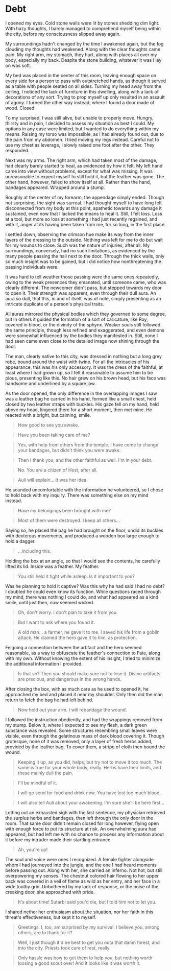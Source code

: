 # Debt

I opened my eyes. Cold stone walls were lit by stones shedding dim light.
With hazy thoughts, I barely managed to comprehend myself being within the city,
before my consciousness slipped away again.

My surroundings hadn't changed by the time I awakened again,
but the fog clouding my thoughts had weakened.
Along with the clear thoughts came pain. 
My right arm, my stomach, they hurt, along with places all over my body,
especially my back.
Despite the stone building, whatever it was I lay on was soft.

My bed was placed in the center of this room,
leaving enough space on every side for a person to pass with outstretched hands,
as though it served as a table with people seated on all sides.
Turning my head away from the ceiling,
I noticed the lack of furniture in this dwelling,
along with a lack of decorations of any sort.
Trying to prop myself up only resulted in an assault of agony.
I turned the other way instead, where I found a door made of wood. Closed.

To my surprised, I was still alive, but unable to properly move.
Hungry, thirsty and in pain, I decided to assess my situation as best I could.
My options in any case were limited,
but I wanted to do everything within my means.
Raising my torso was impossible, as I had already found out,
due to the pain from my abdomen.
I tried moving my legs instead.
Careful not to use my chest as leverage,
I slowly raised one foot after the other. They responded.

Next was my arms.
The right arm, which had taken most of the damage,
had clearly barely started to heal, as evidenced by how it felt.
My left hand came into view without problems, except for what was missing.
It was unreasonable to expect myself to still hold it, but the feather was gone.
The other hand, however, failed to show itself at all.
Rather than the hand, bandages appeared. Wrapped around a stump.

Roughly at the center of my forearm, the appendage simply ended.
Though not surprising, the sight was surreal.
I had thought myself to have long felt disconnected from my body at this point,
apathetic towards any damage it sustained,
even now that I lacked the means to heal it.
Still, I felt loss.
Loss at a tool, but more so loss at something I had just recently regained,
and with it, anger at its having been taken from me,
for so long, in the first place.

I settled down, observing the crimson hue make its way
from the inner layers of the dressing to the outside.
Nothing was left for me to do but wait for my wounds to close.
Such was the nature of injuries, after all.
My surroundings, conversely, had no such limitations,
as evidenced by the many people passing the hall next to the door.
Through the thick walls, only so much insight was to be gained,
but I did notice how nonthreatening the passing individuals were.

It was hard to tell weather those passing were the same ones repeatedly,
owing to the weak presences they emanated,
until someone came, who was clearly different.
The newcomer didn't pass, but stepped towards my door to open it.
Their strength was apparent, even through their dull aura.
An aura so dull, that this, in and of itself, was of note,
simply presenting as an intricate duplicate of a person's physical traits.

All auras mirrored the physical bodies which they governed to some degree,
but in others it guided the formation of a sort of caricature,
like Roy, covered in blood, or the divinity of the sphynx.
Weaker souls still followed the same principle,
though less refined and exaggerated,
and even demons were somewhat influenced by the bodies they manifested in.
Still, none I had seen came even close
to the detailed image now shining through the door.

The man, clearly native to this city,
was dressed in nothing but a long grey robe, bound around the waist with twine.
For all the intricacies of his appearance, this was his only accessory.
It was the dress of the faithful, at least where I had grown up,
so I felt it reasonable to assume him to be pious, presenting like this.
No hair grew on his brown head,
but his face was handsome and underlined by a square jaw.

As the door opened, the only difference
in the overlapping images I saw was a leather bag he carried in his hand,
formed like a small chest, held closed by two leather straps with buckles.
His gaze fell on my hand, held above my head,
lingered there for a short moment, then met mine.
He reacted with a bright, but calming, smile.

> How good to see you awake.

> Have you been taking care of me?

> Yes, with help from others from the temple.
> I have come to change your bandages, but didn't think you were awake.

> Then I thank you, and the other faithful as well. I'm in your debt.

> No. You are a citizen of Hest, after all.

> Auli will explain… It was her idea.

He sounded uncomfortable with the information he volunteered,
so I chose to hold back with my inquiry.
There was something else on my mind instead.

> Have my belongings been brought with me?

> Most of them were destroyed. I keep all others…

Saying so, he placed the bag he had brought on the floor,
undid its buckles with dexterous movements,
and produced a wooden box large enough to hold a dagger.

> …including this.

Holding the box at an angle, so that I would see the contents,
he carefully lifted its lid. Inside was a feather. My feather.

> You still held it tight while asleep. Is it important to you?

Was he planning to hold it captive? Was this why he had said I had no debt?
I doubted he could even know its function.
While questions raced through my mind, there was nothing I could do,
and what had appeared as a kind smile, until just then, now seemed wicked.

> Oh, don't worry. I don't plan to take it from you.

> But I want to ask where you found it.

> A old man… a farmer, he gave it to me. I saved his life from a goblin attack.
> He claimed the hero gave it to him, as protection.

Feigning a connection between the artifact and the hero seemed reasonable,
as a way to obfuscate the feather's connection to Fate, along with my own.
Without knowing the extent of his insight,
I tried to minimize the additional information I provided.

> Is that so? Then you should make sure not to lose it.
> Divine artifacts are precious, and dangerous in the wrong hands.

After closing the box, with as much care as he used to opened it,
he approached my bed and placed it near my shoulder.
Only then did the man return to fetch the bag he had left behind.

> Now hold out your arm. I will rebandage the wound.

I followed the instruction obediently,
and had the wrappings removed from my stump.
Below it, where I expected to see my flesh, a dark green substance was revealed.
Some structures resembling small leaves were visible,
even through the gelatinous mass of dark blood covering it.
Though grotesque, none of it was removed, only a layer of fresh herbs added,
provided by the leather bag.
To cover them, a stripe of cloth then bound the wound.

> Keeping it up, as you did, helps, but try not to move it too much.
> The same is true for your whole body, really.
> Herbs have their limits, and these mainly dull the pain.

> I'll be mindful of it.

> I will go send for food and drink now. You have lost too much blood.

> I will also tell Auli about your awakening. I'm sure she'll be here first…

Letting out an exhausted sigh with the last sentence,
my physician retrieved the surplus herbs and bandages,
then left through the only door in the room.
That same door didn't remain closed for long however,
flying open with enough force to put its structure at risk.
An overwhelming aura had appeared,
but had left me with no chance to process any information about it
before my intruder made their startling entrance.

> Ah, you're up!

The soul and voice were ones I recognized.
A female fighter alongside whom I had journeyed into the jungle,
and the one I had heard moments before passing out.
Along with her, she carried an inferno.
Not hot, but still overpowering my senses.
The chestnut colored hair flowing to her upper back
was covered in a veil of flame as wild as her entry,
and her face in a wide toothy grin.
Unbothered by my lack of response, or the noise of the creaking door,
she approached with pride.

> It's about time! Sutarbi said you'd die, but I told him not to let you.

I shared nether her enthusiasm about the situation,
nor her faith in this threat's effectiveness, but kept it to myself.

> Greetings. I, too, am surprised by my survival.
> I believe you, among others, are to thank for it?

> Well, I just though it'd be best to get you
> outa that damn forest, and into the city.
> Priests took care of rest, really.

> Only hassle was how to get them to help you,
> but nothing worth loosing a good scout over!
> And it looks like it was worth it.

